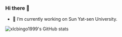 ### Hi there 👋

- 🔭 I’m currently working on Sun Yat-sen University.

![xlcbingo1999's GitHub stats](https://github-readme-stats.vercel.app/api?username=xlcbingo1999&show_icons=true)

<!--
**xlcbingo1999/xlcbingo1999** is a ✨ _special_ ✨ repository because its `README.md` (this file) appears on your GitHub profile.

Here are some ideas to get you started:

- 🔭 I’m currently working on Sun Yat-sen University.
- 🌱 I’m currently learning ...
- 👯 I’m looking to collaborate on ...
- 🤔 I’m looking for help with ...
- 💬 Ask me about ...
- 📫 How to reach me: ...
- 😄 Pronouns: ...
- ⚡ Fun fact: ...
-->
